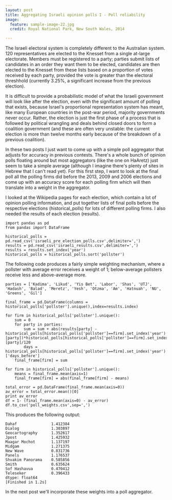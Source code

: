 ```yaml
---
layout: post
title: Aggregating Israeli opinion polls I - Poll reliability
image:
  feature: sample-image-22.jpg
  credit: Royal National Park, New South Wales, 2014

---
```


The Israeli electoral system is completely different to the Australian system. 120 representatives are elected to the Knesset from a single at-large electorate. Members must be registered to a party; parties submit lists of candidates in an order they want them to be elected, candidates are then elected to the Knesset from these lists based on a proportion of votes received by each party, provided the vote is greater than the electoral threshhold (currently 3.25%, a significant increase from the previous election). 

It is difficult to provide a probabilistic model of what the Israeli government will look like after the election, even with the significant amount of polling that exists, because Israel's proportional representation system has meant, like many European countries in the post-war period, majority governments never occur. Rather, the election is just the first phase of a process that is followed by political wrangling and deals behind closed doors to form a coalition government (and these are often very unstable: the current election is more than twelve months early because of the breakdown of a previous coalition). 

In these two posts I just want to come up with a simple poll aggregator that adjusts for accuracy in previous contests. There's a whole bunch of opinion polls floating around but most aggregators (like the one on HaAretz) just seem to take a simple average (although I imagine there's plenty of sites in Hebrew that I can't read yet). For this first step, I want to look at the final poll all the polling firms did before the 2013, 2009 and 2006  elections and come up with an accuracy score for each polling firm which will then translate into a weight in the aggregator. 

I looked at the Wikipedia pages for each election, which contain a lot of opinion polling information, and put together lists of final polls before the respective elections (historical_polls) for lots of different polling firms. I also needed the results of each election (results). 

    import pandas as pd
    from pandas import DataFrame

    historical_polls = pd.read_csv('israeli_pre_election_polls.csv',delimiter=',')
    results = pd.read_csv('israeli_results.csv',delimiter=',')
    results = results.set_index('year')
    historical_polls = historical_polls.sort('pollster')

The following code produces a fairly simple weighting mechanism, where a pollster with average error receives a weight of 1; below-average pollsters receive less and above-average more. 

    parties = ['Kadima', 'Likud', 'Yis Bet', 'Labor', 'Shas', 'UTJ', 'Hadash', 'Balad', 'Meretz', 'Yesh', 'Otzma', 'Am', 'Hatnuah', 'NU', 'Greens', 'Gil']

    final_frame = pd.DataFrame(columns = historical_polls['pollster'].unique(),index=results.index)

    for firm in historical_polls['pollster'].unique():
        sum = 0
        for party in parties:
            sum = sum + abs(results[party] - historical_polls[historical_polls['pollster']==firm].set_index('year')[party])*historical_polls[historical_polls['pollster']==firm].set_index('year')[party]/120
            days = historical_polls[historical_polls['pollster']==firm].set_index('year')['days_before']
        final_frame[firm] = sum

    for firm in historical_polls['pollster'].unique():
        means = final_frame.mean(axis=1)
        final_frame[firm] = abs(final_frame[firm] - means)

    total_error = pd.DataFrame(final_frame.mean(axis=0))
    av_error = total_error.mean()[0]
    print av_error
    df = 1- (final_frame.mean(axis=0) - av_error)
    df.to_csv('poll_weights.csv',sep=',')

This produces the following output:

    Dahaf               1.412384
    Dialog              1.303897
    Geocartography      1.352617
    Jpost               1.425932
    Maagar Mochot       1.137197
    Midgam              1.271375
    New Wave            0.831736
    Panels              1.176537
    Shvakim Panorama    0.585856
    Smith               0.635624
    Sof Hashavua        0.470412
    Teleseker           0.396433
    dtype: float64
    [Finished in 1.2s]

In the next post we'll incorporate these weights into a poll aggregator. 
